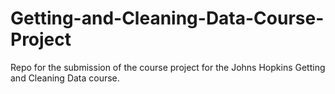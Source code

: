 # Getting-and-Cleaning-Data-Course-Project
Repo for the submission of the course project for the Johns Hopkins Getting and Cleaning Data course.
